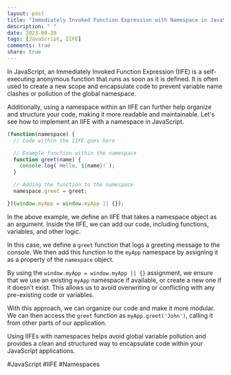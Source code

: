 ```yaml
---
layout: post
title: "Immediately Invoked Function Expression with Namespace in JavaScript"
description: " "
date: 2023-09-20
tags: [JavaScript, IIFE]
comments: true
share: true
---
```


In JavaScript, an Immediately Invoked Function Expression (IIFE) is a self-executing anonymous function that runs as soon as it is defined. It is often used to create a new scope and encapsulate code to prevent variable name clashes or pollution of the global namespace.

Additionally, using a namespace within an IIFE can further help organize and structure your code, making it more readable and maintainable. Let's see how to implement an IIFE with a namespace in JavaScript.

```javascript
(function(namespace) {
  // Code within the IIFE goes here

  // Example function within the namespace
  function greet(name) {
    console.log(`Hello, ${name}!`);
  }

  // Adding the function to the namespace
  namespace.greet = greet;

})(window.myApp = window.myApp || {});
```

In the above example, we define an IIFE that takes a namespace object as an argument. Inside the IIFE, we can add our code, including functions, variables, and other logic.

In this case, we define a `greet` function that logs a greeting message to the console. We then add this function to the `myApp` namespace by assigning it as a property of the `namespace` object.

By using the `window.myApp = window.myApp || {}` assignment, we ensure that we use an existing `myApp` namespace if available, or create a new one if it doesn't exist. This allows us to avoid overwriting or conflicting with any pre-existing code or variables.

With this approach, we can organize our code and make it more modular. We can then access the `greet` function as `myApp.greet('John')`, calling it from other parts of our application.

Using IIFEs with namespaces helps avoid global variable pollution and provides a clean and structured way to encapsulate code within your JavaScript applications.

#JavaScript #IIFE #Namespaces